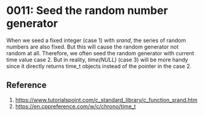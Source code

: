 # 0011: Seed the random number generator

When we seed a fixed integer (case 1) with *srand*, the series of random numbers are also fixed. But this will cause the random generator not random at all. Therefore, we often seed the random generator with current time value case 2. But in reality, *time(NULL)* (case 3) will be more handy since it directly returns time_t objects instead of the pointer in the case 2.


## Reference
1. https://www.tutorialspoint.com/c_standard_library/c_function_srand.htm
2. https://en.cppreference.com/w/c/chrono/time_t